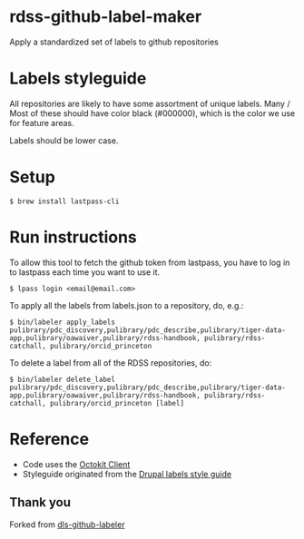 # rdss-github-label-maker

Apply a standardized set of labels to github repositories

# Labels styleguide

All repositories are likely to have some assortment of unique labels. Many / Most of these should have color black (#000000), which is the color we use for feature areas.

Labels should be lower case.

# Setup

```
$ brew install lastpass-cli
```

# Run instructions

To allow this tool to fetch the github token from lastpass, you have to log in
to lastpass each time you want to use it.

```
$ lpass login <email@email.com>
```

To apply all the labels from labels.json to a repository, do, e.g.:

```
$ bin/labeler apply_labels pulibrary/pdc_discovery,pulibrary/pdc_describe,pulibrary/tiger-data-app,pulibrary/oawaiver,pulibrary/rdss-handbook, pulibrary/rdss-catchall, pulibrary/orcid_princeton
```

To delete a label from all of the RDSS repositories, do:

```
$ bin/labeler delete_label pulibrary/pdc_discovery,pulibrary/pdc_describe,pulibrary/tiger-data-app,pulibrary/oawaiver,pulibrary/rdss-handbook, pulibrary/rdss-catchall, pulibrary/orcid_princeton [label]
```

# Reference
* Code uses the [Octokit Client](https://octokit.github.io/octokit.rb/Octokit/Client/Labels.html)
* Styleguide originated from the [Drupal labels style guide](https://github.com/pulibrary/pul_library_drupal/wiki/Issues-Label-Style-Guide)

## Thank you
Forked from [dls-github-labeler](https://github.com/pulibrary/dls-github-labeler/)